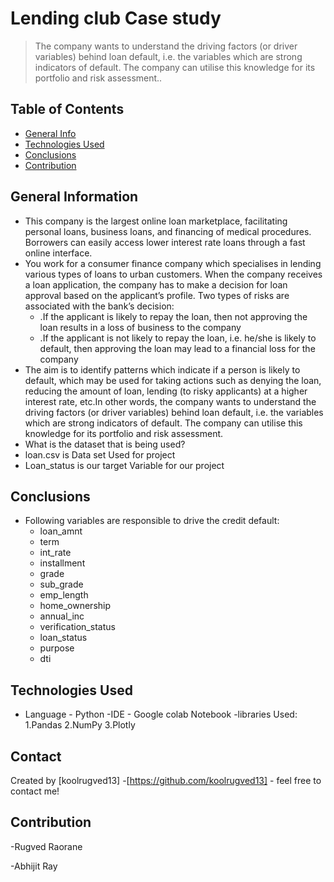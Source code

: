 # Lending club Case study
> The company wants to understand the driving factors (or driver variables) behind loan default, i.e. the variables which are strong indicators of default. The company can utilise this knowledge for its portfolio and risk assessment..


## Table of Contents
* [General Info](#general-information)
* [Technologies Used](#technologies-used)
* [Conclusions](#conclusions)
* [Contribution](#contribution)
<!-- You can include any other section that is pertinent to your problem -->

## General Information
- This company is the largest online loan marketplace, facilitating personal loans, business loans, and financing of medical procedures. Borrowers can easily access lower interest rate 
  loans through a fast online interface.
- You work for a consumer finance company which specialises in lending various types of loans to urban customers. When the company receives a loan application, the company has to make a 
  decision for loan approval based on the applicant’s profile. Two types of risks are associated with the bank’s decision:
    - .If the applicant is likely to repay the loan, then not approving the loan results in a loss of business to the company
    - .If the applicant is not likely to repay the loan, i.e. he/she is likely to default, then approving the loan may lead to a financial loss for the company
- The aim is to identify patterns which indicate if a person is likely to default, which may be used for taking actions such as denying the loan, reducing the amount of loan, lending (to 
  risky applicants) at a higher interest rate, etc.In other words, the company wants to understand the driving factors (or driver variables) behind loan default, i.e. the variables which 
  are strong indicators of default.  The company can utilise this knowledge for its portfolio and risk assessment. 
- What is the dataset that is being used?
- loan.csv is Data set Used for project
- Loan_status is our target Variable for our project
  

<!-- You don't have to answer all the questions - just the ones relevant to your project. -->


## Conclusions
- Following variables are responsible to drive the credit default:
    - loan_amnt
    - term
    - int_rate
    - installment
    - grade
    - sub_grade
    - emp_length
    - home_ownership
    - annual_inc
    - verification_status
    - loan_status
    - purpose
    - dti


  

<!-- You don't have to answer all the questions - just the ones relevant to your project. -->



## Technologies Used
- Language - Python
-IDE - Google colab Notebook
-libraries Used:
 1.Pandas
 2.NumPy
 3.Plotly

  

<!-- As the libraries versions keep on changing, it is recommended to mention the version of library used in this project -->



## Contact
Created by [koolrugved13] -[https://github.com/koolrugved13] - feel free to contact me!




## Contribution
  -Rugved Raorane
  
  -Abhijit Ray 
<!-- Optional -->
<!-- ## License -->
<!-- This project is open source and available under the [... License](). -->

<!-- You don't have to include all sections - just the one's relevant to your project -->

